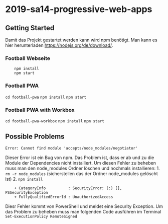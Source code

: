 # 2019-sa14-progressive-web-apps

## Getting Started
Damit das Projekt gestartet werden kann wird npm benötigt.
Man kann es hier herunterladen https://nodejs.org/de/download/.

### Football Webseite

``` cd football-website
    npm install 
    npm start 
```

### Football PWA

``` cd football-pwa ```
``` npm install ```
``` npm start ```

### Football PWA with Workbox

``` cd football-pwa-workbox ```
``` npm install ```
``` npm start ```

## Possible Problems

``` Error: Cannot find module 'accepts/node_modules/negotiator' ```

Dieser Error ist ein Bug von npm. Das Problem ist, dass er ab und zu die Module der Dependencies nicht installiert.
Um diesen Fehler zu beheben muss man den node_modules Ordner löschen und nochmals installieren:
    1. ``` rm -r node_modules ``` (sicherstellen das der Ordner node_modules gelöscht ist)
    2. ``` npm install ```

``` 
    + CategoryInfo          : SecurityError: (:) [], PSSecurityException
    + FullyQualifiedErrorId : UnauthorizedAccess
```
Diesr Fehler kommt von PowerShell und meldet eine Security Exception. Um das Problem zu beheben muss man folgenden Code ausführen im Terminal
``` Set-ExecutionPolicy RemoteSigned ```